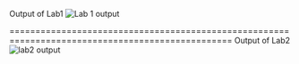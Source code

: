 Output of Lab1
![Lab 1 output](https://github.com/user-attachments/assets/6a774d38-329c-40a9-b9b4-d4fa4652b638)


=================================================================================================
Output of Lab2
![lab2 output](https://github.com/user-attachments/assets/ddebe2f5-9bbf-4c3b-b535-744068888ef7)
